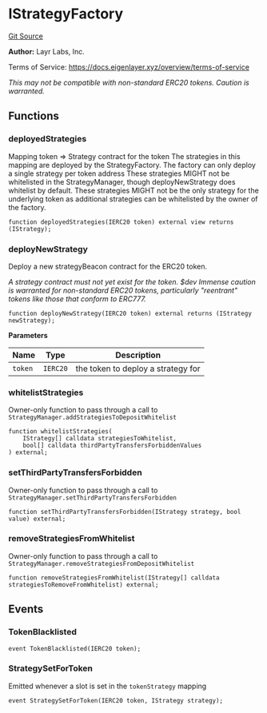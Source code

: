 # IStrategyFactory
[Git Source](https://github.com/Level-Money/contracts/blob/596e7d17f2f0a509e7a447183bc335cd46833918/src/interfaces/eigenlayer/IStrategyFactory.sol)

**Author:**
Layr Labs, Inc.

Terms of Service: https://docs.eigenlayer.xyz/overview/terms-of-service

*This may not be compatible with non-standard ERC20 tokens. Caution is warranted.*


## Functions
### deployedStrategies

Mapping token => Strategy contract for the token
The strategies in this mapping are deployed by the StrategyFactory.
The factory can only deploy a single strategy per token address
These strategies MIGHT not be whitelisted in the StrategyManager,
though deployNewStrategy does whitelist by default.
These strategies MIGHT not be the only strategy for the underlying token
as additional strategies can be whitelisted by the owner of the factory.


```solidity
function deployedStrategies(IERC20 token) external view returns (IStrategy);
```

### deployNewStrategy

Deploy a new strategyBeacon contract for the ERC20 token.

*A strategy contract must not yet exist for the token.
$dev Immense caution is warranted for non-standard ERC20 tokens, particularly "reentrant" tokens
like those that conform to ERC777.*


```solidity
function deployNewStrategy(IERC20 token) external returns (IStrategy newStrategy);
```
**Parameters**

|Name|Type|Description|
|----|----|-----------|
|`token`|`IERC20`|the token to deploy a strategy for|


### whitelistStrategies

Owner-only function to pass through a call to `StrategyManager.addStrategiesToDepositWhitelist`


```solidity
function whitelistStrategies(
    IStrategy[] calldata strategiesToWhitelist,
    bool[] calldata thirdPartyTransfersForbiddenValues
) external;
```

### setThirdPartyTransfersForbidden

Owner-only function to pass through a call to `StrategyManager.setThirdPartyTransfersForbidden`


```solidity
function setThirdPartyTransfersForbidden(IStrategy strategy, bool value) external;
```

### removeStrategiesFromWhitelist

Owner-only function to pass through a call to `StrategyManager.removeStrategiesFromDepositWhitelist`


```solidity
function removeStrategiesFromWhitelist(IStrategy[] calldata strategiesToRemoveFromWhitelist) external;
```

## Events
### TokenBlacklisted

```solidity
event TokenBlacklisted(IERC20 token);
```

### StrategySetForToken
Emitted whenever a slot is set in the `tokenStrategy` mapping


```solidity
event StrategySetForToken(IERC20 token, IStrategy strategy);
```

